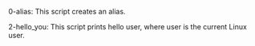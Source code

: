 0-alias: This script creates an alias.

2-hello_you: This script prints hello user, where user is the current Linux user.


